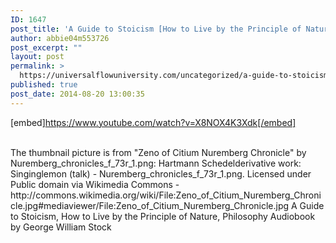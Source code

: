 ```yaml
---
ID: 1647
post_title: 'A Guide to Stoicism [How to Live by the Principle of Nature] Philosophy'
author: abbie04m553726
post_excerpt: ""
layout: post
permalink: >
  https://universalflowuniversity.com/uncategorized/a-guide-to-stoicism-how-to-live-by-the-principle-of-nature-philosophy/
published: true
post_date: 2014-08-20 13:00:35
---
```

[embed]https://www.youtube.com/watch?v=X8NOX4K3Xdk[/embed]</br></br>
<p>The thumbnail picture is from "Zeno of Citium Nuremberg Chronicle" by Nuremberg_chronicles_f_73r_1.png: Hartmann Schedelderivative work: Singinglemon (talk) - Nuremberg_chronicles_f_73r_1.png. Licensed under Public domain via Wikimedia Commons - http://commons.wikimedia.org/wiki/File:Zeno_of_Citium_Nuremberg_Chronicle.jpg#mediaviewer/File:Zeno_of_Citium_Nuremberg_Chronicle.jpg
A Guide to Stoicism, How to Live by the Principle of Nature, Philosophy Audiobook by George William Stock</p>